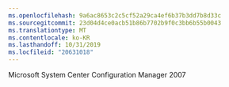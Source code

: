 ```yaml
---
ms.openlocfilehash: 9a6ac8653c2c5cf52a29ca4ef6b37b3dd7b8d33c
ms.sourcegitcommit: 23d04d4ce0acb51b86b7702b9f0c3bb6b55b0043
ms.translationtype: MT
ms.contentlocale: ko-KR
ms.lasthandoff: 10/31/2019
ms.locfileid: "20631018"
---
```

<Token xmlns:xlink="http://www.w3.org/1999/xlink">Microsoft System Center Configuration Manager 2007</Token>